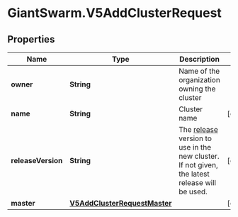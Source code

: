 # GiantSwarm.V5AddClusterRequest

## Properties
Name | Type | Description | Notes
------------ | ------------- | ------------- | -------------
**owner** | **String** | Name of the organization owning the cluster  | 
**name** | **String** | Cluster name | [optional] 
**releaseVersion** | **String** | The [release](https://docs.giantswarm.io/api/#tag/releases) version to use in the new cluster. If not given, the latest release will be used.  | [optional] 
**master** | [**V5AddClusterRequestMaster**](V5AddClusterRequestMaster.md) |  | [optional] 


